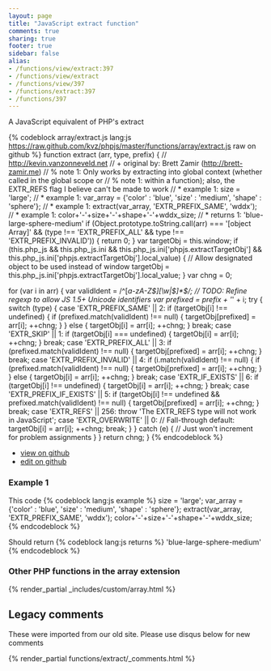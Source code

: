 ```yaml
---
layout: page
title: "JavaScript extract function"
comments: true
sharing: true
footer: true
sidebar: false
alias:
- /functions/view/extract:397
- /functions/view/extract
- /functions/view/397
- /functions/extract:397
- /functions/397
---
```

<!-- Generated by Rakefile:build -->
A JavaScript equivalent of PHP's extract

{% codeblock array/extract.js lang:js https://raw.github.com/kvz/phpjs/master/functions/array/extract.js raw on github %}
function extract (arr, type, prefix) {
  // http://kevin.vanzonneveld.net
  // +   original by: Brett Zamir (http://brett-zamir.me)
  // %        note 1: Only works by extracting into global context (whether called in the global scope or
  // %        note 1: within a function); also, the EXTR_REFS flag I believe can't be made to work
  // *     example 1: size = 'large';
  // *     example 1: var_array = {'color' : 'blue', 'size' : 'medium', 'shape' : 'sphere'};
  // *     example 1: extract(var_array, 'EXTR_PREFIX_SAME', 'wddx');
  // *     example 1: color+'-'+size+'-'+shape+'-'+wddx_size;
  // *     returns 1: 'blue-large-sphere-medium'
  if (Object.prototype.toString.call(arr) === '[object Array]' &&
    (type !== 'EXTR_PREFIX_ALL' && type !== 'EXTR_PREFIX_INVALID')) {
    return 0;
  }
  var targetObj = this.window;
  if (this.php_js && this.php_js.ini && this.php_js.ini['phpjs.extractTargetObj'] && this.php_js.ini['phpjs.extractTargetObj'].local_value) { // Allow designated object to be used instead of window
    targetObj = this.php_js.ini['phpjs.extractTargetObj'].local_value;
  }
  var chng = 0;

  for (var i in arr) {
    var validIdent = /^[_a-zA-Z$][\w|$]*$/; // TODO: Refine regexp to allow JS 1.5+ Unicode identifiers
    var prefixed = prefix + '_' + i;
    try {
      switch (type) {
      case 'EXTR_PREFIX_SAME' || 2:
        if (targetObj[i] !== undefined) {
          if (prefixed.match(validIdent) !== null) {
            targetObj[prefixed] = arr[i];
            ++chng;
          }
        } else {
          targetObj[i] = arr[i];
          ++chng;
        }
        break;
      case 'EXTR_SKIP' || 1:
        if (targetObj[i] === undefined) {
          targetObj[i] = arr[i];
          ++chng;
        }
        break;
      case 'EXTR_PREFIX_ALL' || 3:
        if (prefixed.match(validIdent) !== null) {
          targetObj[prefixed] = arr[i];
          ++chng;
        }
        break;
      case 'EXTR_PREFIX_INVALID' || 4:
        if (i.match(validIdent) !== null) {
          if (prefixed.match(validIdent) !== null) {
            targetObj[prefixed] = arr[i];
            ++chng;
          }
        } else {
          targetObj[i] = arr[i];
          ++chng;
        }
        break;
      case 'EXTR_IF_EXISTS' || 6:
        if (targetObj[i] !== undefined) {
          targetObj[i] = arr[i];
          ++chng;
        }
        break;
      case 'EXTR_PREFIX_IF_EXISTS' || 5:
        if (targetObj[i] !== undefined && prefixed.match(validIdent) !== null) {
          targetObj[prefixed] = arr[i];
          ++chng;
        }
        break;
      case 'EXTR_REFS' || 256:
        throw 'The EXTR_REFS type will not work in JavaScript';
      case 'EXTR_OVERWRITE' || 0:
        // Fall-through
      default:
        targetObj[i] = arr[i];
        ++chng;
        break;
      }
    } catch (e) { // Just won't increment for problem assignments
    }
  }
  return chng;
}
{% endcodeblock %}

 - [view on github](https://github.com/kvz/phpjs/blob/master/functions/array/extract.js)
 - [edit on github](https://github.com/kvz/phpjs/edit/master/functions/array/extract.js)

### Example 1
This code
{% codeblock lang:js example %}
size = 'large';
var_array = {'color' : 'blue', 'size' : 'medium', 'shape' : 'sphere'};
extract(var_array, 'EXTR_PREFIX_SAME', 'wddx');
color+'-'+size+'-'+shape+'-'+wddx_size;
{% endcodeblock %}

Should return
{% codeblock lang:js returns %}
'blue-large-sphere-medium'
{% endcodeblock %}


### Other PHP functions in the array extension
{% render_partial _includes/custom/array.html %}
## Legacy comments
These were imported from our old site. Please use disqus below for new comments
<div style="overflow-y: scroll; max-height: 500px;">
{% render_partial functions/extract/_comments.html %}
</div>
